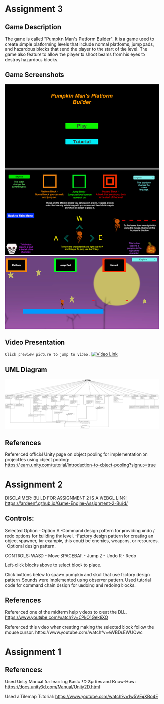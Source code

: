 # Assignment 3
## Game Description
The game is called "Pumpkin Man's Platform Builder". It is a game used to create simple platforming levels that include normal platforms, jump pads, and hazardous blocks that send the player to the start of the level. The game also feature to allow the player to shoot beams from his eyes to destroy hazardous blocks.

## Game Screenshots
![main menu](https://github.com/FardeenF/Assignment-1/blob/main/Images/A3%20MainMenu.PNG?raw=true)
![tutorial](https://github.com/FardeenF/Assignment-1/blob/main/Images/A3%20Tutorial.PNG?raw=true)
![shooting projectile](https://github.com/FardeenF/Assignment-1/blob/main/Images/A3%20Shooting.PNG?raw=true)

## Video Presentation
`Click preview picture to jump to video.`
[![Video Link](https://img.youtube.com/vi/MdfjxL3YeRA/hqdefault.jpg)](https://youtu.be/MdfjxL3YeRA)

## UML Diagram
![UML diagram](https://github.com/FardeenF/Assignment-1/blob/main/Images/Assignment%203%20UML%20Diagram.png?raw=true)

## References
Referenced official Unity page on object pooling for implementation on projectiles using object pooling:
https://learn.unity.com/tutorial/introduction-to-object-pooling?signup=true

# Assignment 2
DISCLAIMER: 
BUILD FOR ASSIGNMENT 2 IS A WEBGL LINK!
https://fardeenf.github.io/Game-Engine-Assignment-2-Build/

## Controls:
Selected Option - 
Option A
-Command design pattern for providing undo / redo options for building the level.
-Factory design pattern for creating an object spawner, for example, this could be enemies, weapons, or resources.
-Optional design pattern.

CONTROLS: WASD - Move
          SPACEBAR - Jump
          Z - Undo
          R - Redo

Left-click blocks above to select block to place.

Click buttons below to spawn pumpkin and skull that use factory design pattern.
Sounds were implemented using observer pattern.
Used tutorial code for command chain design for undoing and redoing blocks.

## References
Referenced one of the midterm help videos to creat the DLL.
https://www.youtube.com/watch?v=CPkO1Gek8XQ

Referenced this video when creating making the selected block follow the mouse cursor.
https://www.youtube.com/watch?v=eWBDuEWUOwc


# Assignment 1
## References:
Used Unity Manual for learning Basic 2D Sprites and Know-How:
https://docs.unity3d.com/Manual/Unity2D.html

Used a Tilemap Tutorial:
https://www.youtube.com/watch?v=1w5VEgXBo4E
